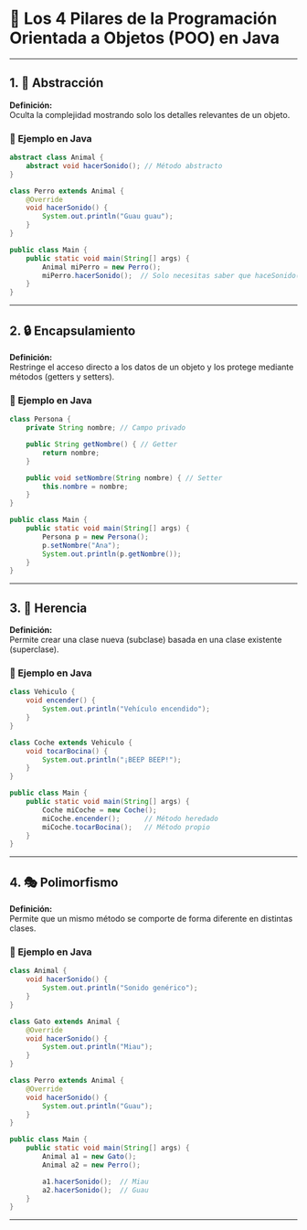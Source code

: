 # 🧱 Los 4 Pilares de la Programación Orientada a Objetos (POO) en Java

---

## 1. 🧠 Abstracción

**Definición:**  
Oculta la complejidad mostrando solo los detalles relevantes de un objeto.

### 🔧 Ejemplo en Java

```java
abstract class Animal {
    abstract void hacerSonido(); // Método abstracto
}

class Perro extends Animal {
    @Override
    void hacerSonido() {
        System.out.println("Guau guau");
    }
}

public class Main {
    public static void main(String[] args) {
        Animal miPerro = new Perro();
        miPerro.hacerSonido();  // Solo necesitas saber que haceSonido() existe
    }
}
```
---
## 2. 🔒 Encapsulamiento

**Definición:**  
Restringe el acceso directo a los datos de un objeto y los protege mediante métodos (getters y setters).

### 🔧 Ejemplo en Java

```java
class Persona {
    private String nombre; // Campo privado

    public String getNombre() { // Getter
        return nombre;
    }

    public void setNombre(String nombre) { // Setter
        this.nombre = nombre;
    }
}

public class Main {
    public static void main(String[] args) {
        Persona p = new Persona();
        p.setNombre("Ana");
        System.out.println(p.getNombre());
    }
}
```
---
## 3. 🧬 Herencia

**Definición:**  
Permite crear una clase nueva (subclase) basada en una clase existente (superclase).

### 🔧 Ejemplo en Java

```java
class Vehiculo {
    void encender() {
        System.out.println("Vehículo encendido");
    }
}

class Coche extends Vehiculo {
    void tocarBocina() {
        System.out.println("¡BEEP BEEP!");
    }
}

public class Main {
    public static void main(String[] args) {
        Coche miCoche = new Coche();
        miCoche.encender();      // Método heredado
        miCoche.tocarBocina();   // Método propio
    }
}
```
---
## 4. 🎭 Polimorfismo

**Definición:**  
Permite que un mismo método se comporte de forma diferente en distintas clases.

### 🔧 Ejemplo en Java

```java
class Animal {
    void hacerSonido() {
        System.out.println("Sonido genérico");
    }
}

class Gato extends Animal {
    @Override
    void hacerSonido() {
        System.out.println("Miau");
    }
}

class Perro extends Animal {
    @Override
    void hacerSonido() {
        System.out.println("Guau");
    }
}

public class Main {
    public static void main(String[] args) {
        Animal a1 = new Gato();
        Animal a2 = new Perro();

        a1.hacerSonido();  // Miau
        a2.hacerSonido();  // Guau
    }
}
```
---
